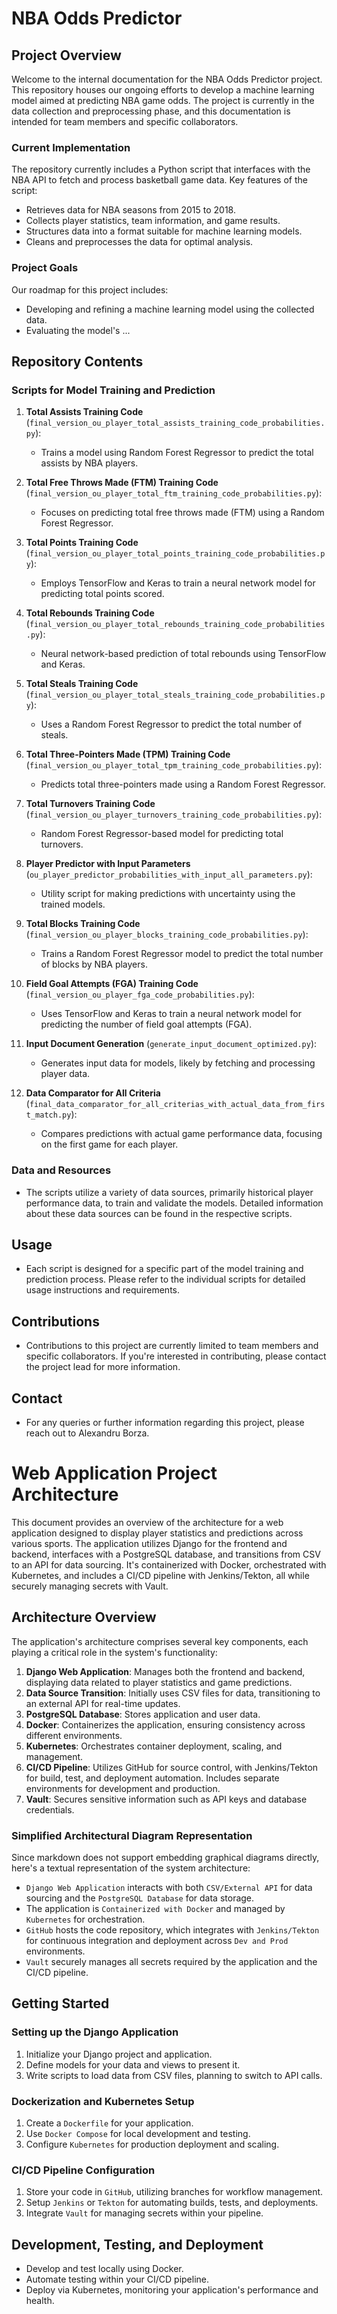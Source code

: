 # NBA Odds Predictor
## Project Overview

Welcome to the internal documentation for the NBA Odds Predictor project. This repository houses our ongoing efforts to develop a machine learning model aimed at predicting NBA game odds. The project is currently in the data collection and preprocessing phase, and this documentation is intended for team members and specific collaborators.

### Current Implementation

The repository currently includes a Python script that interfaces with the NBA API to fetch and process basketball game data. Key features of the script:

- Retrieves data for NBA seasons from 2015 to 2018.
- Collects player statistics, team information, and game results.
- Structures data into a format suitable for machine learning models.
- Cleans and preprocesses the data for optimal analysis.

### Project Goals

Our roadmap for this project includes:

- Developing and refining a machine learning model using the collected data.
- Evaluating the model's ...

## Repository Contents

### Scripts for Model Training and Prediction

1. **Total Assists Training Code** (`final_version_ou_player_total_assists_training_code_probabilities.py`):
   - Trains a model using Random Forest Regressor to predict the total assists by NBA players.

2. **Total Free Throws Made (FTM) Training Code** (`final_version_ou_player_total_ftm_training_code_probabilities.py`):
   - Focuses on predicting total free throws made (FTM) using a Random Forest Regressor.

3. **Total Points Training Code** (`final_version_ou_player_total_points_training_code_probabilities.py`):
   - Employs TensorFlow and Keras to train a neural network model for predicting total points scored.

4. **Total Rebounds Training Code** (`final_version_ou_player_total_rebounds_training_code_probabilities.py`):
   - Neural network-based prediction of total rebounds using TensorFlow and Keras.

5. **Total Steals Training Code** (`final_version_ou_player_total_steals_training_code_probabilities.py`):
   - Uses a Random Forest Regressor to predict the total number of steals.

6. **Total Three-Pointers Made (TPM) Training Code** (`final_version_ou_player_total_tpm_training_code_probabilities.py`):
   - Predicts total three-pointers made using a Random Forest Regressor.

7. **Total Turnovers Training Code** (`final_version_ou_player_turnovers_training_code_probabilities.py`):
   - Random Forest Regressor-based model for predicting total turnovers.

8. **Player Predictor with Input Parameters** (`ou_player_predictor_probabilities_with_input_all_parameters.py`):
   - Utility script for making predictions with uncertainty using the trained models.

9. **Total Blocks Training Code** (`final_version_ou_player_blocks_training_code_probabilities.py`):
    - Trains a Random Forest Regressor model to predict the total number of blocks by NBA players.

10. **Field Goal Attempts (FGA) Training Code** (`final_version_ou_player_fga_code_probabilities.py`):
    - Uses TensorFlow and Keras to train a neural network model for predicting the number of field goal attempts (FGA).

11. **Input Document Generation** (`generate_input_document_optimized.py`):
    - Generates input data for models, likely by fetching and processing player data.

12. **Data Comparator for All Criteria** (`final_data_comparator_for_all_criterias_with_actual_data_from_first_match.py`):
    - Compares predictions with actual game performance data, focusing on the first game for each player.

### Data and Resources

- The scripts utilize a variety of data sources, primarily historical player performance data, to train and validate the models. Detailed information about these data sources can be found in the respective scripts.

## Usage

- Each script is designed for a specific part of the model training and prediction process. Please refer to the individual scripts for detailed usage instructions and requirements.

## Contributions

- Contributions to this project are currently limited to team members and specific collaborators. If you're interested in contributing, please contact the project lead for more information.

## Contact

- For any queries or further information regarding this project, please reach out to Alexandru Borza.

# Web Application Project Architecture

This document provides an overview of the architecture for a web application designed to display player statistics and predictions across various sports. The application utilizes Django for the frontend and backend, interfaces with a PostgreSQL database, and transitions from CSV to an API for data sourcing. It's containerized with Docker, orchestrated with Kubernetes, and includes a CI/CD pipeline with Jenkins/Tekton, all while securely managing secrets with Vault.

## Architecture Overview

The application's architecture comprises several key components, each playing a critical role in the system's functionality:

1. **Django Web Application**: Manages both the frontend and backend, displaying data related to player statistics and game predictions.
2. **Data Source Transition**: Initially uses CSV files for data, transitioning to an external API for real-time updates.
3. **PostgreSQL Database**: Stores application and user data.
4. **Docker**: Containerizes the application, ensuring consistency across different environments.
5. **Kubernetes**: Orchestrates container deployment, scaling, and management.
6. **CI/CD Pipeline**: Utilizes GitHub for source control, with Jenkins/Tekton for build, test, and deployment automation. Includes separate environments for development and production.
7. **Vault**: Secures sensitive information such as API keys and database credentials.

### Simplified Architectural Diagram Representation

Since markdown does not support embedding graphical diagrams directly, here's a textual representation of the system architecture:

- `Django Web Application` interacts with both `CSV/External API` for data sourcing and the `PostgreSQL Database` for data storage.
- The application is `Containerized with Docker` and managed by `Kubernetes` for orchestration.
- `GitHub` hosts the code repository, which integrates with `Jenkins/Tekton` for continuous integration and deployment across `Dev and Prod` environments.
- `Vault` securely manages all secrets required by the application and the CI/CD pipeline.

## Getting Started

### Setting up the Django Application

1. Initialize your Django project and application.
2. Define models for your data and views to present it.
3. Write scripts to load data from CSV files, planning to switch to API calls.

### Dockerization and Kubernetes Setup

1. Create a `Dockerfile` for your application.
2. Use `Docker Compose` for local development and testing.
3. Configure `Kubernetes` for production deployment and scaling.

### CI/CD Pipeline Configuration

1. Store your code in `GitHub`, utilizing branches for workflow management.
2. Setup `Jenkins` or `Tekton` for automating builds, tests, and deployments.
3. Integrate `Vault` for managing secrets within your pipeline.

## Development, Testing, and Deployment

- Develop and test locally using Docker.
- Automate testing within your CI/CD pipeline.
- Deploy via Kubernetes, monitoring your application's performance and health.

